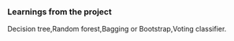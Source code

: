 ### Learnings from the project

 Decision tree,Random forest,Bagging or Bootstrap,Voting classifier.


